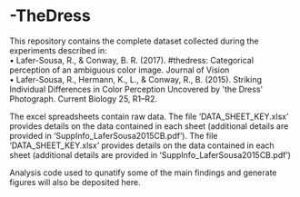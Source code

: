 # -TheDress
This repository contains the complete dataset collected during the experiments described in: <br/>
•	Lafer-Sousa, R., & Conway, B. R. (2017). #thedress: Categorical perception of an ambiguous color image. Journal of Vision <br/>
•	Lafer-Sousa, R., Hermann, K., L., & Conway, R., B. (2015). Striking Individual Differences in Color Perception Uncovered by 'the Dress' Photograph. Current Biology 25, R1–R2. <br/>

The excel spreadsheets contain raw data. The file ‘DATA_SHEET_KEY.xlsx’ provides details on the data contained in each sheet (additional details are provided in ‘SuppInfo_LaferSousa2015CB.pdf’).  The file ‘DATA_SHEET_KEY.xlsx’ provides details on the data contained in each sheet (additional details are provided in ‘SuppInfo_LaferSousa2015CB.pdf’) <br/>

Analysis code used to qunatify some of the main findings and generate figures will also be deposited here.  
